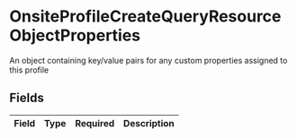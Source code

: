 # OnsiteProfileCreateQueryResourceObjectProperties

An object containing key/value pairs for any custom properties assigned to this profile


## Fields

| Field       | Type        | Required    | Description |
| ----------- | ----------- | ----------- | ----------- |